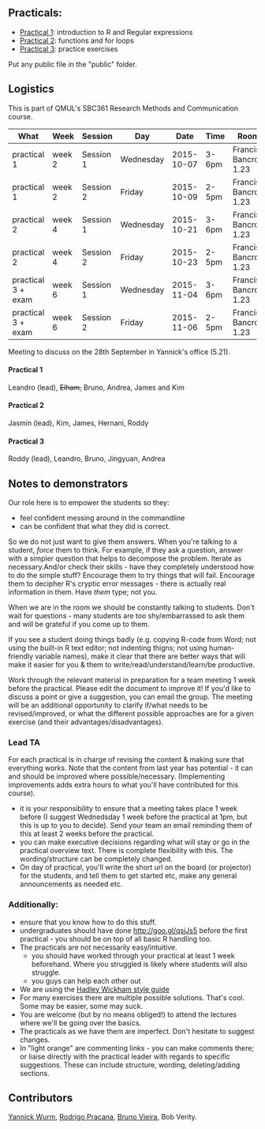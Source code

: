 ## Practicals:

* [Practical 1](/practical1.md): introduction to R and Regular expressions
* [Practical 2](/practical2.md): functions and for loops
* [Practical 3](/practical3.md): practice exercises

Put any public file in the "public" folder.

## Logistics

This is part of QMUL's SBC361 Research Methods and Communication course.

|What|Week|Session|Day|Date|Time|Room|
|----|----|-------|---|----|----|----|
|practical 1|week 2|Session 1|Wednesday|2015-10-07|3-6pm|Francis Bancroft 1.23|
|practical 1|week 2|Session 2|Friday|2015-10-09|2-5pm|Francis Bancroft 1.23|
|practical 2|week 4|Session 1|Wednesday|2015-10-21|3-6pm|Francis Bancroft 1.23|
|practical 2|week 4|Session 2|Friday|2015-10-23|2-5pm|Francis Bancroft 1.23|
|practical 3 + exam|week 6|Session 1|Wednesday|2015-11-04|3-6pm|Francis Bancroft 1.23|
|practical 3 + exam|week 6|Session 2|Friday|2015-11-06|2-5pm|Francis Bancroft 1.23|

Meeting to discuss on the 28th September in Yannick's office (5.21).

#### Practical 1
Leandro (lead), ~~Elham,~~ Bruno, Andrea, James and Kim

#### Practical 2
Jasmin (lead), Kim, James, Hernani, Roddy

#### Practical 3
Roddy (lead), Leandro, Bruno, Jingyuan, Andrea

## Notes to demonstrators

Our role here is to empower the students so they:
   * feel confident messing around in the commandline
   * can be confident that what they did is correct.

So we do not just want to give them answers. When you're talking to a student, *force* them to think. For example, if they ask a question, answer with a simpler question that helps to decompose the problem. Iterate as necessary.And/or check their skills - have they completely understood how to do the simple stuff? Encourage them to try things that will fail. Encourage them to decipher R's cryptic error messages - there is actually real information in them. Have *them* type; not you.

When we are in the room we should be constantly talking to students. Don't wait for questions - many students are too shy/embarrassed to ask them and will be grateful if you come up to them.

If you see a student doing things badly (e.g. copying R-code from Word; not using the built-in R text editor; not indenting thigns; not using human-friendly variable names), make it clear that there are better ways that will make it easier for you & them to write/read/understand/learn/be productive.

Work through the relevant material in preparation for a team meeting 1 week before the practical. Please edit the document to improve it! If you'd like to discuss a point or give a suggestion, you can email the group. The meeting will be an additional opportunity to clarify if/what needs to be revised/improved, or what the different possible approaches are for a given exercise (and their advantages/disadvantages).

### Lead TA
For each practical is in charge of revising the content & making sure that everything works. Note that the content from last year has potential - it can and should be improved where possible/necessary.  (Implementing improvements adds extra hours to what you'll have contributed for this course).

* it is your responsibility to ensure that a meeting takes place 1 week before (I suggest Wednedsday 1 week before the practical at 1pm, but this is up to you to decide). Send your team an email reminding them of this at least 2 weeks before the practical.
* you can make executive decisions regarding what will stay or go in the practical overview text. There is complete flexibility with this. The wording/structure can be completely changed.
* On day of practical, you'll write the short url on the board (or projector) for the students, and tell them to get started etc, make any general announcements as needed etc.

### Additionally:
* ensure that you know how to do this stuff.
* undergraduates should have done  http://goo.gl/qsjJs5 before the first practical - you should be on top of all basic R handling too.
* The practicals are not necessarily easy/intuitive.
  * you should have worked through your practical at least 1 week beforehand. Where you struggled is likely where students will also struggle.
  * you guys can help each other out
* We are using the [Hadley Wickham style guide](http://adv-r.had.co.nz/Style.html)
* For many exercises there are multiple possible solutions. That's cool. Some may be easier, some may suck.
* You are welcome (but by no means obliged!) to attend the lectures where we'll be going over the basics.
* The practicals as we have them are imperfect. Don't hesitate to suggest changes.
* In "light orange" are commenting links - you can make comments there; or liaise directly with the practical leader with regards to specific suggestions. These can include structure, wording, deleting/adding sections.

## Contributors

[Yannick Wurm](http://yannick.poulet.org), [Rodrigo Pracana](http://www.sbcs.qmul.ac.uk/staff/rodrigopracana.html), [Bruno Vieira](https://github.com/bmpvieira), Bob Verity.
